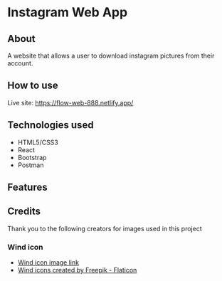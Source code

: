 # Instagram Web App

## About

A website that allows a user to download instagram pictures from their account.

## How to use

Live site: https://flow-web-888.netlify.app/

## Technologies used

- HTML5/CSS3
- React
- Bootstrap
- Postman

## Features

## Credits

Thank you to the following creators for images used in this project

### Wind icon

- [Wind icon image link](/public/wind.png)
- [Wind icons created by Freepik - Flaticon](https://www.flaticon.com/free-icons/wind)
